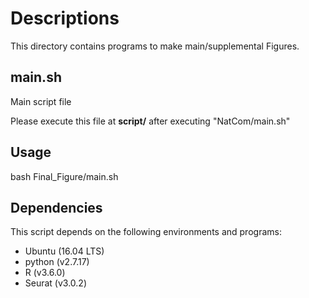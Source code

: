 # Descriptions

This directory contains programs to make main/supplemental Figures.

## main.sh
Main script file

Please execute this file at **script/** after executing "NatCom/main.sh"

## Usage
bash Final_Figure/main.sh

## Dependencies
This script depends on the following environments and programs:
* Ubuntu (16.04 LTS)
* python (v2.7.17)
* R (v3.6.0)
* Seurat (v3.0.2)

